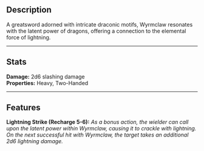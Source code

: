 ## Description

A greatsword adorned with intricate draconic motifs, Wyrmclaw resonates with the latent power of dragons, offering a connection to the elemental force of lightning.

---
## Stats
**Damage:** 2d6 slashing damage  
**Properties:** Heavy, Two-Handed

---
## Features

**Lightning Strike (Recharge 5-6):** *As a bonus action, the wielder can call upon the latent power within Wyrmclaw, causing it to crackle with lightning. On the next successful hit with Wyrmclaw, the target takes an additional 2d6 lightning damage.*

